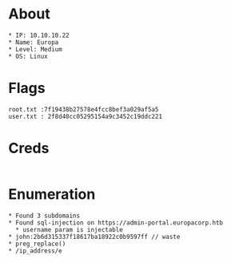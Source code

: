 # About
```
* IP: 10.10.10.22
* Name: Europa
* Level: Medium
* OS: Linux
```

# Flags
```
root.txt :7f19438b27578e4fcc8bef3a029af5a5
user.txt : 2f8d40cc05295154a9c3452c19ddc221
```

# Creds
```
```

# Enumeration
```
* Found 3 subdomains
* Found sql-injection on https://admin-portal.europacorp.htb
  * username param is injectable
* john:2b6d315337f18617ba18922c0b9597ff // waste
* preg_replace()
* /ip_address/e

```
